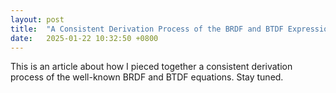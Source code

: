 ```yaml
---
layout: post
title:  "A Consistent Derivation Process of the BRDF and BTDF Expressions"
date:   2025-01-22 10:32:50 +0800
---
```


This is an article about how I pieced together a consistent derivation process of the well-known BRDF and BTDF equations. Stay tuned.

